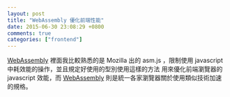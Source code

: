 ```yaml
---
layout: post
title: "WebAssembly 優化前端性能"
date: 2015-06-30 23:08:29 +0800
comments: true
categories: ["frontend"]
---
```


<!-- more -->


[WebAssembly] 裡面我比較熟悉的是 Mozilla 出的 asm.js ，限制使用 javascript 中耗效能的操作，並且規定好使用的型別使用這樣的方法
用來優化前端瀏覽器的 javascript 效能，而 [WebAssembly] 則是統一各家瀏覽器關於使用類似技術加速的規格。



[WebAssembly]:https://github.com/WebAssembly/design
